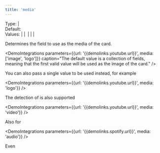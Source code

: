 ```yaml
---
title: 'media'
--- 
```


Type: <TypeContainer><Type children='<string>'/> | <Type children='<string[]>'/></TypeContainer><br/>
Default: <Type children="[ 'image', 'logo' ]"/><br/>
Values: <TypeContainer><Type children="'audio'"/> | <Type children="'iframe'"/> | <Type children="'image'"/> | <Type children="'logo'"/> | <Type children="'screenshot'" /> | <Type children="'video'"/></TypeContainer>

Determines the field to use as the media of the card.

<DemoIntegrations parameters={{url: '{{demolinks.youtube.url}}', media: ['image', 'logo']}} caption="The default value is a collection of fields, meaning that the first valid value will be used as the image of the card." />

You can also pass a single value to be used instead, for example <Type children="'logo'"/>

<DemoIntegrations parameters={{url: '{{demolinks.youtube.url}}', media: 'logo'}} />

The detection of <Type children="'video'"/> is also supported

<DemoIntegrations parameters={{url: '{{demolinks.youtube.url}}', media: 'video'}} />

Also for <Type children="'audio'"/>

<DemoIntegrations parameters={{url: '{{demolinks.spotify.url}}', media: 'audio'}} />

Even <Type children="'iframe'"/>

<p align="center">
  <DemoIntegrations parameters={{url: '{{demolinks.youtube.url}}', media: 'iframe'}}/>
</p>
